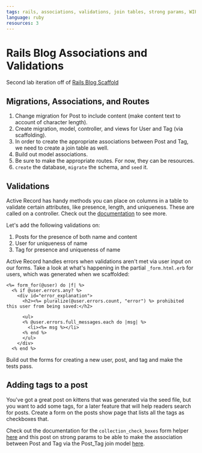 ```yaml
---
tags: rails, associations, validations, join tables, strong params, WIP
language: ruby
resources: 3
---
```


# Rails Blog Associations and Validations

Second lab iteration off of [Rails Blog Scaffold](https://github.com/flatiron-school-curriculum/rails-blog-scaffold/tree/master)

## Migrations, Associations, and Routes

1. Change migration for Post to include content (make content text to account of character length).
2. Create migration, model, controller, and views for User and Tag (via scaffolding).
3. In order to create the appropriate associations between Post and Tag, we need to create a join table as well.
4. Build out model associations.
5. Be sure to make the appropriate routes. For now, they can be resources.
6. `create` the database, `migrate` the schema, and `seed` it.

## Validations

Active Record has handy methods you can place on columns in a table to validate certain attributes, like presence, length, and uniqueness. These are called on a controller. Check out the [documentation](http://guides.rubyonrails.org/active_record_validations.html) to see more.

Let's add the following validations on:

1. Posts for the presence of both name and content
2. User for uniqueness of name
3. Tag for presence and uniqueness of name

Active Record handles errors when validations aren't met via user input on our forms. Take a look at what's happening in the partial `_form.html.erb` for users, which was generated when we scaffolded:

```
<%= form_for(@user) do |f| %>
  <% if @user.errors.any? %>
    <div id="error_explanation">
      <h2><%= pluralize(@user.errors.count, "error") %> prohibited this user from being saved:</h2>

      <ul>
      <% @user.errors.full_messages.each do |msg| %>
        <li><%= msg %></li>
      <% end %>
      </ul>
    </div>
  <% end %>
```

Build out the forms for creating a new user, post, and tag and make the tests pass.

## Adding tags to a post

You've got a great post on kittens that was generated via the seed file, but you want to add some tags, for a later feature that will help readers search for posts. Create a form on the posts show page that lists all the tags as checkboxes that.

Check out the documentation for the `collection_check_boxes` form helper [here](http://edgeapi.rubyonrails.org/classes/ActionView/Helpers/FormBuilder.html#method-i-collection_check_boxes) and this post on strong params to be able to make the association between Post and Tag via the Post_Tag join model [here](http://stackoverflow.com/questions/16549382/how-to-permit-an-array-with-strong-parameters).